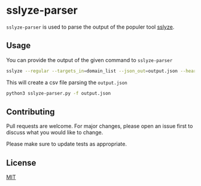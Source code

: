# sslyze-parser
```sslyze-parser``` is used to parse the output of the populer tool [sslyze](https://github.com/nabla-c0d3/sslyze).
## Usage
You can provide the output of the given command to ```sslyze-parser```
```bash
sslyze --regular --targets_in=domain_list --json_out=output.json --heartbleed
```
This will create a csv file parsing the ```output.json```
```bash
python3 sslyze-parser.py -f output.json
```
## Contributing
Pull requests are welcome. For major changes, please open an issue first to discuss what you would like to change.

Please make sure to update tests as appropriate.
## License
[MIT](https://choosealicense.com/licenses/mit/)
